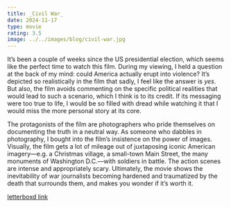 ```yaml
---
title: _Civil War_
date: 2024-11-17
type: movie
rating: 3.5
image: ../../images/blog/civil-war.jpg
---
```


It’s been a couple of weeks since the US presidential election, which seems like the perfect time to watch this film. During my viewing, I held a question at the back of my mind: could America actually erupt into violence? It’s depicted so realistically in the film that sadly, I feel like the answer is _yes_. But also, the film avoids commenting on the specific political realities that would lead to such a scenario, which I think is to its credit. If its messaging were too true to life, I would be so filled with dread while watching it that I would miss the more personal story at its core.

The protagonists of the film are photographers who pride themselves on documenting the truth in a neutral way. As someone who dabbles in photography, I bought into the film’s insistence on the power of images. Visually, the film gets a lot of mileage out of juxtaposing iconic American imagery—e.g. a Christmas village, a small-town Main Street, the many monuments of Washington D.C.—with soldiers in battle. The action scenes are intense and appropriately scary. Ultimately, the movie shows the inevitability of war journalists becoming hardened and traumatized by the death that surrounds them, and makes you wonder if it’s worth it.

[letterboxd link](https://letterboxd.com/film/civil-war-2024/)
